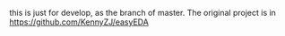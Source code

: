 this is just for develop, as the branch of master. The original project is in https://github.com/KennyZJ/easyEDA
